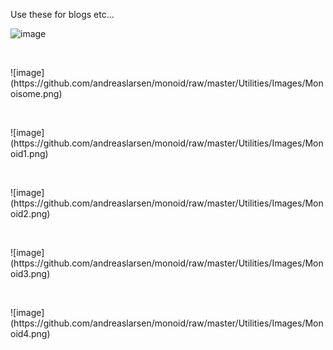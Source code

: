 Use these for blogs etc...

![image](https://github.com/andreaslarsen/monoid/raw/master/Utilities/Images/MonoidReadme.png)
<p>&nbsp;</p>
![image](https://github.com/andreaslarsen/monoid/raw/master/Utilities/Images/Monoisome.png)
<p>&nbsp;</p>
![image](https://github.com/andreaslarsen/monoid/raw/master/Utilities/Images/Monoid1.png)
<p>&nbsp;</p>
![image](https://github.com/andreaslarsen/monoid/raw/master/Utilities/Images/Monoid2.png)
<p>&nbsp;</p>
![image](https://github.com/andreaslarsen/monoid/raw/master/Utilities/Images/Monoid3.png)
<p>&nbsp;</p>
![image](https://github.com/andreaslarsen/monoid/raw/master/Utilities/Images/Monoid4.png)

